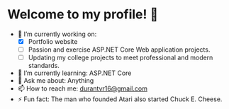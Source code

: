 # Welcome to my profile! 👋

- 🔭 I’m currently working on: 
  - [x] Portfolio website
  - [ ] Passion and exercise ASP.NET Core Web application projects.
  - [ ] Updating my college projects to meet professional and modern standards. 
- 🌱 I’m currently learning: ASP.NET Core
- 💬 Ask me about: Anything
- 📫 How to reach me: durantvr16@gmail.com
- ⚡ Fun fact: The man who founded Atari also started Chuck E. Cheese.
